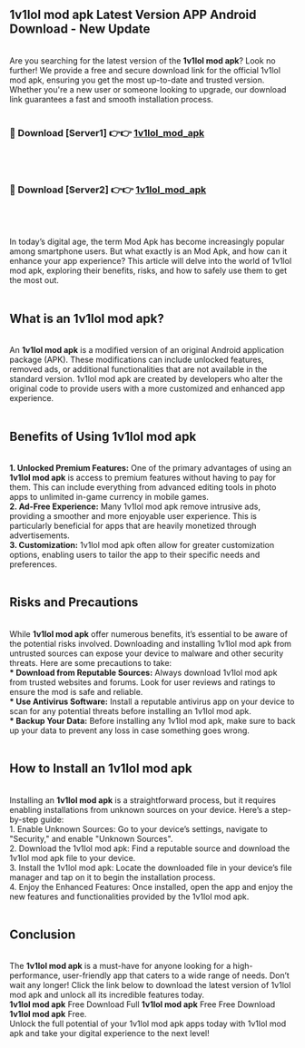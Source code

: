 ## 1v1lol mod apk Latest Version APP Android Download - New Update
<br>
Are you searching for the latest version of the <strong>1v1lol mod apk</strong>? Look no further! We provide a free and secure download link for the official 1v1lol mod apk, ensuring you get the most up-to-date and trusted version. Whether you're a new user or someone looking to upgrade, our download link guarantees a fast and smooth installation process.
<br>
<br>
<h3>🔴 Download [Server1] 👉👉 <a href="https://modyolo.store/1v1lol+mod+apk">1v1lol_mod_apk</a></h3><br>
<br>
<h3>🔴 Download [Server2] 👉👉 <a href="https://modyolo.store/1v1lol+mod+apk">1v1lol_mod_apk</a></h3><br>
<br>
<br>
In today’s digital age, the term Mod Apk has become increasingly popular among smartphone users. But what exactly is an Mod Apk, and how can it enhance your app experience? This article will delve into the world of 1v1lol mod apk, exploring their benefits, risks, and how to safely use them to get the most out.
<br>
<br>
<h2>What is an 1v1lol mod apk?</h2>
<br>
An <strong>1v1lol mod apk</strong> is a modified version of an original Android application package (APK). These modifications can include unlocked features, removed ads, or additional functionalities that are not available in the standard version. 1v1lol mod apk are created by developers who alter the original code to provide users with a more customized and enhanced app experience.
<br>
<br>
<h2>Benefits of Using 1v1lol mod apk</h2>
<br>
<strong> 1. Unlocked Premium Features:</strong> One of the primary advantages of using an <strong>1v1lol mod apk</strong> is access to premium features without having to pay for them. This can include everything from advanced editing tools in photo apps to unlimited in-game currency in mobile games.
<br>
<strong> 2. Ad-Free Experience:</strong> Many 1v1lol mod apk remove intrusive ads, providing a smoother and more enjoyable user experience. This is particularly beneficial for apps that are heavily monetized through advertisements.
<br>
<strong> 3. Customization:</strong> 1v1lol mod apk often allow for greater customization options, enabling users to tailor the app to their specific needs and preferences.
<br>
<br>
<h2>Risks and Precautions</h2>
<br>
While <strong>1v1lol mod apk</strong> offer numerous benefits, it’s essential to be aware of the potential risks involved. Downloading and installing 1v1lol mod apk from untrusted sources can expose your device to malware and other security threats. Here are some precautions to take:
<br>
<strong> * Download from Reputable Sources:</strong> Always download 1v1lol mod apk from trusted websites and forums. Look for user reviews and ratings to ensure the mod is safe and reliable.
<br>
<strong> * Use Antivirus Software:</strong> Install a reputable antivirus app on your device to scan for any potential threats before installing an 1v1lol mod apk.
<br>
<strong> * Backup Your Data:</strong> Before installing any 1v1lol mod apk, make sure to back up your data to prevent any loss in case something goes wrong.
<br>
<br>
<h2>How to Install an 1v1lol mod apk</h2>
<br>
Installing an <strong>1v1lol mod apk</strong> is a straightforward process, but it requires enabling installations from unknown sources on your device. Here’s a step-by-step guide:
<br>
 1. Enable Unknown Sources: Go to your device’s settings, navigate to "Security," and enable "Unknown Sources".
<br>
 2. Download the 1v1lol mod apk: Find a reputable source and download the 1v1lol mod apk file to your device.
<br>
 3. Install the 1v1lol mod apk: Locate the downloaded file in your device’s file manager and tap on it to begin the installation process.
<br>
 4. Enjoy the Enhanced Features: Once installed, open the app and enjoy the new features and functionalities provided by the 1v1lol mod apk.
<br>
<br>
<h2><strong>Conclusion</strong></h2>
<br>
The <strong>1v1lol mod apk</strong> is a must-have for anyone looking for a high-performance, user-friendly app that caters to a wide range of needs. Don’t wait any longer! Click the link below to download the latest version of 1v1lol mod apk and unlock all its incredible features today.
<br>
<strong>1v1lol mod apk</strong> Free Download Full <strong>1v1lol mod apk</strong> Free Free Download <strong>1v1lol mod apk</strong> Free.
<br>
Unlock the full potential of your 1v1lol mod apk apps today with 1v1lol mod apk and take your digital experience to the next level!